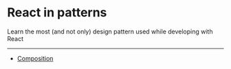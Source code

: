 # React in patterns

Learn the most (and not only) design pattern used while developing with React

---

* [Composition](./patterns/composition/README.md)
